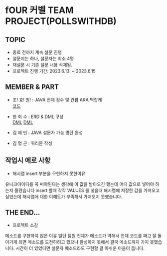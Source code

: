 # fOUR 커벨 TEAM PROJECT(POLLSWITHDB)
## TOPIC
- 종료 전까지 계속 설문 진행
- 설문지는 하나, 설문자는 최소 4명
- 재설문 시 기존 설문 내용 삭제됨.
- 프로젝트 진행 기간: 2023.6.13. ~ 2023.6.15


## MEMBER & PART

- 조! 효! 원! : JAVA 전체 검수 및 컨펌 AKA 멱잡캐  
[코드](./src/PollsWithDB.java)

- 한 희 수 : ERD & DML 구성  
[DML](./PollsWithDB.sql)
[DML](./DML.sql)

- 김 예 빈 : JAVA 설문자 가능 명단 완성

- 김 명 곤 : 쿼리문 작성 
 
## 작업시 에로 사항

- 해시맵 insert 부분을 구현하지 못한이유

 유니크아이디를 꼭 써야된다는 생각에 이 값을 받아오긴 했는데 어디 값으로 넣어야 하는지 몰랐습니다
 insert 할때 각각 VALUES 를 넣을때 해시맵에 저장한 값을 가져오고 싶었는데 해시맵에 대한 이해도가 부족해서 가져오지 못했습니다.


## THE END...

- 프로젝트 소감 

 메소드를 구현하지 않은 이유 일단 팀원 전체가 메소드가 약해서 전체 코드를 짜고 잘 돌아가게 되면 메소드를 도전하려고 했으나 
완성하지 못해서 결국 메소드까지 가지 못했습니다.
 시간이 더 있었다면 설문자 메소드라도 구현할 걸 아쉬운 마음이 듭니다.








